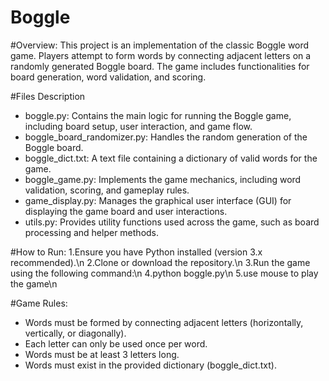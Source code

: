 # Boggle

#Overview:
This project is an implementation of the classic Boggle word game.
Players attempt to form words by connecting adjacent letters on a randomly generated Boggle board.
The game includes functionalities for board generation,
word validation, and scoring.

#Files Description
- boggle.py: Contains the main logic for running the Boggle game, including board setup, user interaction, and game flow.
- boggle_board_randomizer.py: Handles the random generation of the Boggle board.
- boggle_dict.txt: A text file containing a dictionary of valid words for the game.
- boggle_game.py: Implements the game mechanics, including word validation, scoring, and gameplay rules.
- game_display.py: Manages the graphical user interface (GUI) for displaying the game board and user interactions.
- utils.py: Provides utility functions used across the game, such as board processing and helper methods.

#How to Run:
1.Ensure you have Python installed (version 3.x recommended).\n
2.Clone or download the repository.\n
3.Run the game using the following command:\n
4.python boggle.py\n
5.use mouse to play the game\n

#Game Rules:
- Words must be formed by connecting adjacent letters (horizontally, vertically, or diagonally).
- Each letter can only be used once per word.
- Words must be at least 3 letters long.
- Words must exist in the provided dictionary (boggle_dict.txt).

